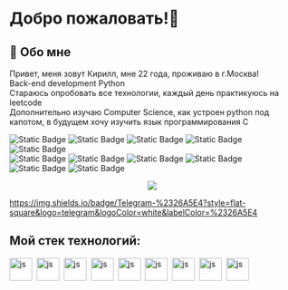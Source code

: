 # Добро пожаловать!👋

## 🚀 Обо мне
Привет, меня зовут Кирилл, мне 22 года, проживаю в г.Москва!  
Back-end development Python  
Стараюсь опробовать все технологии, каждый день практикуюсь на leetcode   
Дополнительно изучаю Computer Science, как устроен python под капотом, в будущем хочу изучить язык программирования С


![Static Badge](https://img.shields.io/badge/Python-gray?logo=python&logoColor=white&labelColor=3776AB)
![Static Badge](https://img.shields.io/badge/Postgresql-gray?style=flat&logo=postgresql&logoColor=white&logoSize=100&labelColor=3a6c94)
![Static Badge](https://img.shields.io/badge/Git-gray?style=flat&logo=git&logoColor=white&logoSize=100&labelColor=f1563b)
![Static Badge](https://img.shields.io/badge/FastApi-gray?style=flat&logo=fastapi&logoColor=white&logoSize=100&labelColor=1b9a8e)
![Static Badge](https://img.shields.io/badge/Django-gray?style=flat&logo=django&logoColor=white&logoSize=100&labelColor=003e2b)  
![Static Badge](https://img.shields.io/badge/sqlalchemy-gray?style=flat&logo=sqlalchemy&logoColor=white&logoSize=100&labelColor=cc302e)
![Static Badge](https://img.shields.io/badge/apachekafka-gray?style=flat&logo=apachekafka&logoColor=white&logoSize=100&labelColor=808080) 
![Static Badge](https://img.shields.io/badge/Rabbitmq-gray?style=flat&logo=rabbitmq&logoColor=white&logoSize=100&labelColor=%23FF6600)
![Static Badge](https://img.shields.io/badge/Docker-gray?style=flat&logo=docker&logoColor=white&logoSize=100&labelColor=2668ee)  
![Static Badge](https://img.shields.io/badge/Jira-gray?style=flat&logo=jira&logoColor=white&logoSize=100&labelColor=%230052CC)
![Static Badge](https://img.shields.io/badge/Confluence-gray?style=flat&logo=confluence&logoColor=white&logoSize=100&labelColor=%23172B4D)       




<div id="badges" align="center">
<a href="https://t.me/belskirill">
<img src="https://img.shields.io/badge/Telegram-%2326A5E4?style=flat-square&logo=telegram&logoColor=white&labelColor=%2326A5E4"/>
</a>
</div>



https://img.shields.io/badge/Telegram-%2326A5E4?style=flat-square&logo=telegram&logoColor=white&labelColor=%2326A5E4














## Мой стек технологий:
<img src="https://cdn.jsdelivr.net/gh/devicons/devicon@latest/icons/python/python-original.svg"
          title="js" width="40" height="40"/>&nbsp;
<img src="https://cdn.jsdelivr.net/gh/devicons/devicon@latest/icons/postgresql/postgresql-original.svg"
          title="js" width="40" height="40"/>&nbsp;
<img src="https://cdn.jsdelivr.net/gh/devicons/devicon@latest/icons/fastapi/fastapi-original.svg"
          title="js" width="40" height="40"/>&nbsp;
<img src="https://cdn.jsdelivr.net/gh/devicons/devicon@latest/icons/django/django-plain.svg"
          title="js" width="40" height="40"/>&nbsp;
<img src="https://cdn.jsdelivr.net/gh/devicons/devicon@latest/icons/rabbitmq/rabbitmq-original.svg"
          title="js" width="40" height="40"/>&nbsp;
<img src="https://cdn.jsdelivr.net/gh/devicons/devicon@latest/icons/apachekafka/apachekafka-original.svg" 
          title="js" width="40" height="40"/>&nbsp;
<img src="https://cdn.jsdelivr.net/gh/devicons/devicon@latest/icons/git/git-original.svg"
          title="js" width="40" height="40"/>&nbsp;
<img src="https://cdn.jsdelivr.net/gh/devicons/devicon@latest/icons/docker/docker-original.svg"
          title="js" width="40" height="40"/>&nbsp;
<img src="https://cdn.jsdelivr.net/gh/devicons/devicon@latest/icons/sqlalchemy/sqlalchemy-original.svg"
          title="js" width="40" height="40"/>&nbsp;
          
          
          
          
          

          
          

          
          



